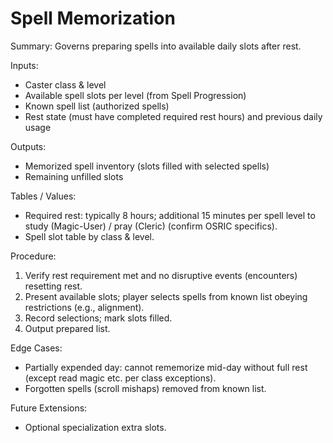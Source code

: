 # Spell Memorization

Summary: Governs preparing spells into available daily slots after rest.

Inputs:
- Caster class & level
- Available spell slots per level (from Spell Progression)
- Known spell list (authorized spells)
- Rest state (must have completed required rest hours) and previous daily usage

Outputs:
- Memorized spell inventory (slots filled with selected spells)
- Remaining unfilled slots

Tables / Values:
- Required rest: typically 8 hours; additional 15 minutes per spell level to study (Magic-User) / pray (Cleric) (confirm OSRIC specifics).
- Spell slot table by class & level.

Procedure:
1. Verify rest requirement met and no disruptive events (encounters) resetting rest.
2. Present available slots; player selects spells from known list obeying restrictions (e.g., alignment).
3. Record selections; mark slots filled.
4. Output prepared list.

Edge Cases:
- Partially expended day: cannot rememorize mid-day without full rest (except read magic etc. per class exceptions).
- Forgotten spells (scroll mishaps) removed from known list.

Future Extensions:
- Optional specialization extra slots.
